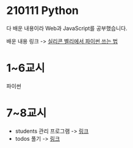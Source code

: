 # 210111 Python

다 배운 내용이라 Web과 JavaScript를 공부했습니다.

배운 내용 링크 -> [실리콘 벨리에서 파이썬 쓰는 법](https://github.com/wansang93/Python/tree/master/How%20to%20use%20Python%20in%20Silicon%20Valley)

# 1~6교시

파이썬

# 7~8교시

- students 관리 프로그램 -> [링크](../day06_Python/student/01students.py)
- todos 풀기 -> [링크](../day06_Python/01todos.py)